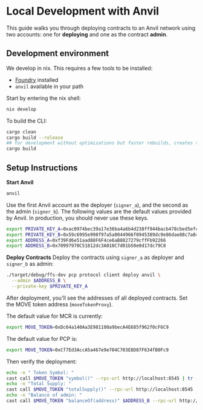 # Local Development with Anvil

This guide walks you through deploying contracts to an Anvil network using two accounts: one for **deploying** and one as the contract **admin**.

## Development environment

We develop in nix. This requires a few tools to be installed:

- [Foundry](https://book.getfoundry.sh/) installed
- `anvil` available in your path

Start by entering the nix shell:

```bash
nix develop
```

To build the CLI:

```bash
cargo clean
cargo build --release
## for development without optimizations but faster rebuilds, creates the binary in ./target/debug
cargo build
```

## Setup Instructions

**Start Anvil**

```bash
anvil
```

Use the first Anvil account as the deployer (`signer_a`), and the second as the admin (`signer_b`). The following values are the default values provided by Anvil. In production, you should never use these keys.

```bash
export PRIVATE_KEY_A=0xac0974bec39a17e36ba4a6b4d238ff944bacb478cbed5efcae784d7bf4f2ff80
export PRIVATE_KEY_B=0x59c6995e998f97a5a0044966f0945389dc9e86dae88c7a8412f4603b6b78690d
export ADDRESS_A=0xf39Fd6e51aad88F6F4ce6aB8827279cffFb92266
export ADDRESS_B=0x70997970C51812dc3A010C7d01b50e0d17dc79C8
```

<!--Then start the local Anvil network:
```bash
./target/debug/ffs-dev mcr network coordinator eth anvil up
```
-->

**Deploy Contracts**
Deploy the contracts using `signer_a` as deployer and `signer_b` as admin:

```bash
./target/debug/ffs-dev pcp protocol client deploy anvil \
  --admin $ADDRESS_B \
  --private-key $PRIVATE_KEY_A
```

After deployment, you'll see the addresses of all deployed contracts. Set the MOVE token address (`moveTokenProxy`).

The default value for MCR is currently:
```bash
export MOVE_TOKEN=0xDc64a140Aa3E981100a9becA4E685f962f0cF6C9
```

The default value for PCP is:
```bash
export MOVE_TOKEN=0xCf7Ed3AccA5a467e9e704C703E8D87F634fB0Fc9
```

Then verify the deployment:

```bash
echo -n " Token Symbol: "
cast call $MOVE_TOKEN "symbol()" --rpc-url http://localhost:8545 | tr -d '\n' | cast --to-ascii
echo -n "Total Supply: "
cast call $MOVE_TOKEN "totalSupply()" --rpc-url http://localhost:8545 | cast --to-dec | xargs -I {} echo "scale=8; {}/100000000" | bc
echo -n "Balance of admin: "
cast call $MOVE_TOKEN "balanceOf(address)" $ADDRESS_B --rpc-url http://localhost:8545 | cast --to-dec | xargs -I {} echo "scale=8; {}/100000000" | bc
```

